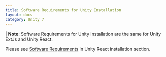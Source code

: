 ```yaml
---
title: Software Requirements for Unity Installation
layout: docs
category: Unity 7
---
```

| **Note**: Software Requirements for Unity Installation are the same for Unity ExtJs and Unity React.

Please see [Software Requirements](../../unity-react/installation/software-requirements.md) in Unity React installation section. 
